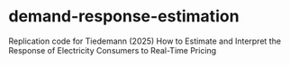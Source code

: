 # demand-response-estimation
Replication code for Tiedemann (2025) How to Estimate and Interpret the Response of Electricity Consumers to Real-Time Pricing
